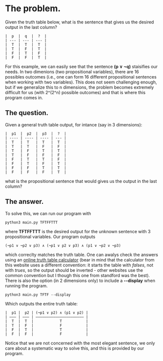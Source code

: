 # The problem. 
Given the truth table below, what is the sentence that gives us the desired output in the last column?
```
|  p  |  q  |  ?  |  
| --- | --- | --- |  
|  T  |  T  |  T  |  
|  T  |  F  |  T  |  
|  F  |  T  |  F  |  
|  F  |  F  |  T  |  
```
For this example, we can easily see that the sentence **(p ∨ ¬q)** staisifies our needs. In two dimenions (two propositional variables),
there are 16 possibles outcomes (i.e., one can form 16 different propositional sentences when working with two variables). This does not seem challenging enough, but if we generalize this to n dimensions, the problem becomes extremely difficult for us (with 2^(2^n) possible outcomes) and that is where this program comes in. 

## The question.
Given a general truth table output, for intance (say in 3 dimensions):
```
|  p1  |  p2  |  p3  |  ?  |
| ---- | ---- | ---- | --- |
|  T   |  T   |  T   |  T  |
|  T   |  T   |  F   |  F  |
|  T   |  F   |  T   |  T  |
|  T   |  F   |  F   |  F  |
|  F   |  T   |  T   |  F  |
|  F   |  T   |  F   |  T  |
|  F   |  F   |  T   |  T  |
|  F   |  F   |  F   |  T  |
```
what is the propositional sentence that would gives us the output in the last column?

## The answer.
To solve this, we can run our program with 
```
python3 main.py TFTFFTTT
```
where **TFTFFTTT** is the desired output for the unknown sentence with 3 propositional variables. Our program outputs
```
(¬p1 ∨ ¬p2 ∨ p3) ∧ (¬p1 ∨ p2 ∨ p3) ∧ (p1 ∨ ¬p2 ∨ ¬p3)
```
which correclty matches the truth table. One can awalys check the answers using an [online truth table calculator](https://web.stanford.edu/class/cs103/tools/truth-table-tool/) (bear in mind that the calculator from this website uses a different convention: 
it starts the table with _falses_, not with _trues_, so the output should be inverted - other websites use the common convention but I though this one from standford was the best).
There is also the option (in 2 dimensions only) to include
a **--display** when running the program. 
```
python3 main.py TFTF --display
```
Which outputs the entire truth table:
```
|  p1 |  p2 | (¬p1 ∨ p2) ∧ (p1 ∨ p2) | 
| ––– | ––– | –––––––––––––––––––––– | 
|  T  |  T  |            T           | 
|  T  |  F  |            F           | 
|  F  |  T  |            T           | 
|  F  |  F  |            F           | 
```
Notice that we are not concerned with the most elegant sentence, we only care about a systematic way to solve this, 
and this is provided by our program. 





